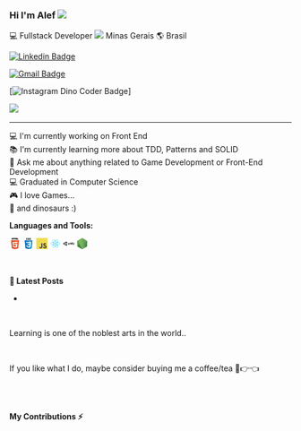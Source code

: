 <p align="center">
 <!-- <img width="100%" src="https://github.com/Olafi-MooN.png" /> -->
</p>

### Hi I'm Alef <img src="https://user-images.githubusercontent.com/29931326/125177555-2e78db00-e1b3-11eb-9e49-409c4f649cf5.gif" width="30px">

💻 Fullstack Developer  <img src="https://image.flaticon.com/icons/svg/197/197386.svg" width="13"/> Minas Gerais 🌎 Brasil

[![Linkedin Badge](https://img.shields.io/badge/-Alef.facode-blue?style=flat-square&logo=Linkedin&logoColor=white&link=https://www.linkedin.com/in/alef-santos-soares-a28715193?trk=people-guest_people_search-card/)](https://www.linkedin.com/in/alef-santos-soares-a28715193?trk=people-guest_people_search-card/)

[![Gmail Badge](https://img.shields.io/badge/-Alef.Santos-c14438?style=flat-square&logo=Gmail&logoColor=white&link=mailto:alefmastertutor@gmail.com)](mailto:alefmastertutor@gmail.com)

[![Instagram Dino Coder Badge](https://img.shields.io/badge/-dino.coder-blue?style=flat-square&logo=Instagram&logoColor=white&link=https://www.instagram.com/alef.all)]

![](https://visitor-badge.glitch.me/badge?page_id=Alef-facode.Alef-facode)

---

💻 I'm currently working on Front End<br>
📚 I'm currently learning more about TDD, Patterns and SOLID<br>
💬 Ask me about anything related to Game Development or Front-End Development<br>
💻 Graduated in Computer Science<br>
🎮 I love Games...<br>
🦖 and dinosaurs :)

**Languages and Tools:**  

<code><img height="20" src="https://raw.githubusercontent.com/github/explore/80688e429a7d4ef2fca1e82350fe8e3517d3494d/topics/html/html.png"></code>
<code><img height="20" src="https://raw.githubusercontent.com/github/explore/80688e429a7d4ef2fca1e82350fe8e3517d3494d/topics/css/css.png"></code>
<code><img height="20" src="https://raw.githubusercontent.com/github/explore/80688e429a7d4ef2fca1e82350fe8e3517d3494d/topics/javascript/javascript.png"></code>
<code><img height="20" src="https://raw.githubusercontent.com/github/explore/80688e429a7d4ef2fca1e82350fe8e3517d3494d/topics/react/react.png"></code>
<code><img height="20" src="https://raw.githubusercontent.com/github/explore/80688e429a7d4ef2fca1e82350fe8e3517d3494d/topics/unity/unity.png"></code>
<code><img height="20" src="https://raw.githubusercontent.com/github/explore/80688e429a7d4ef2fca1e82350fe8e3517d3494d/topics/nodejs/nodejs.png"></code>

<br/>

**📕 Latest Posts**   
- [](https://www.linkedin.com/pulse/criando-um-readmemd-sensacional-para-seu-perfil-santos-de-azevedo/)

<br/>

Learning is one of the noblest arts in the world..

<br/>


If you like what I do, maybe consider buying me a coffee/tea 🥺👉👈

<br/>
<br/>

**My Contributions ⚡**
<br/>

<br/>
</samp>
